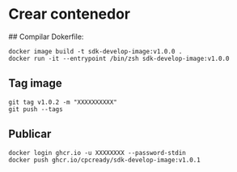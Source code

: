 # Crear contenedor

## Compilar Dokerfile:
```
docker image build -t sdk-develop-image:v1.0.0 .
docker run -it --entrypoint /bin/zsh sdk-develop-image:v1.0.0
```
## Tag image
```
git tag v1.0.2 -m "XXXXXXXXXX"
git push --tags
```

## Publicar
```
docker login ghcr.io -u XXXXXXXX --password-stdin
docker push ghcr.io/cpcready/sdk-develop-image:v1.0.1
```